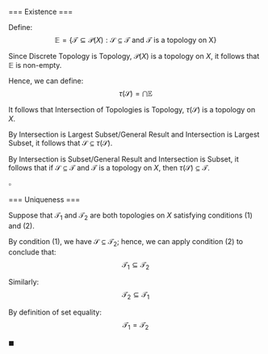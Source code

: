 === Existence ===

Define:
$$\mathbb E = \{\mathcal{T} \subseteq \mathcal{P}(X): \mathcal{S} \subseteq \mathcal{T} \text{ and } \mathcal{T} \text{ is a topology on X}\}$$


Since Discrete Topology is Topology, $\mathcal{P}(X)$ is a topology on $X$, it follows that $\mathbb E$ is non-empty.

Hence, we can define:
$$\mathrm{} \tau \left(\mathcal{S}\right) = \bigcap \mathbb E$$

It follows that Intersection of Topologies is Topology, $\tau \left(\mathcal{S}\right)$ is a topology on $X$.


By Intersection is Largest Subset/General Result and Intersection is Largest Subset, it follows that $\mathcal{S} \subseteq \tau \left(\mathcal{S}\right)$.


By Intersection is Subset/General Result and Intersection is Subset, it follows that if $\mathcal{S} \subseteq \mathcal{T}$ and $\mathcal{T}$ is a topology on $X$, then $\tau \left(\mathcal{S}\right) \subseteq \mathcal{T}$.

$\square$

=== Uniqueness ===

Suppose that $\mathcal{T}_1$ and $\mathcal{T}_2$ are both topologies on $X$ satisfying conditions $(1)$ and $(2)$.


By condition $(1)$, we have $\mathcal{S} \subseteq \mathcal{T}_2$; hence, we can apply condition $(2)$ to conclude that:
$$\mathcal{T}_1 \subseteq \mathcal{T}_2$$

Similarly:
$$\mathcal{T}_2 \subseteq \mathcal{T}_1$$


By definition of set equality:
$$\mathcal{T}_1 = \mathcal{T}_2$$

$\blacksquare$
